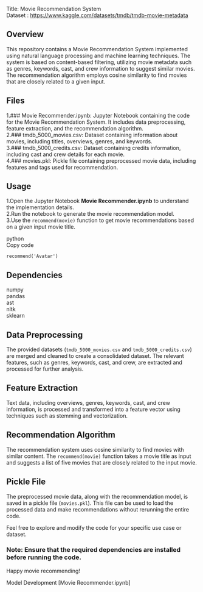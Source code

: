 Title: Movie Recommendation System<br>
Dataset : https://www.kaggle.com/datasets/tmdb/tmdb-movie-metadata

## Overview

This repository contains a Movie Recommendation System implemented using natural language processing and machine learning techniques. The system is based on content-based filtering, utilizing movie metadata such as genres, keywords, cast, and crew information to suggest similar movies. The recommendation algorithm employs cosine similarity to find movies that are closely related to a given input.

## Files

1.### Movie Recommender.ipynb: Jupyter Notebook containing the code for the Movie Recommendation System. It includes data preprocessing, feature extraction, and the recommendation algorithm.<br>
2.### tmdb_5000_movies.csv: Dataset containing information about movies, including titles, overviews, genres, and keywords.<br>
3.### tmdb_5000_credits.csv: Dataset containing credits information, including cast and crew details for each movie.<br>
4.### movies.pkl: Pickle file containing preprocessed movie data, including features and tags used for recommendation.

## Usage

1.Open the Jupyter Notebook **Movie Recommender.ipynb** to understand the implementation details.<br>
2.Run the notebook to generate the movie recommendation model.<br>
3.Use the `recommend(movie)` function to get movie recommendations based on a given input movie title.

python<br>
Copy code

<code>recommend('Avatar')</code>

## Dependencies

numpy<br>
pandas<br>
ast<br>
nltk<br>
sklearn

## Data Preprocessing
The provided datasets (`tmdb_5000_movies.csv` and `tmdb_5000_credits.csv`) are merged and cleaned to create a consolidated dataset. The relevant features, such as genres, keywords, cast, and crew, are extracted and processed for further analysis.

## Feature Extraction
Text data, including overviews, genres, keywords, cast, and crew information, is processed and transformed into a feature vector using techniques such as stemming and vectorization.

## Recommendation Algorithm
The recommendation system uses cosine similarity to find movies with similar content. The `recommend(movie)` function takes a movie title as input and suggests a list of five movies that are closely related to the input movie.

## Pickle File
The preprocessed movie data, along with the recommendation model, is saved in a pickle file (`movies.pkl`). This file can be used to load the processed data and make recommendations without rerunning the entire code.

Feel free to explore and modify the code for your specific use case or dataset.

### Note: Ensure that the required dependencies are installed before running the code.

Happy movie recommending!

Model Development [Movie Recommender.ipynb]
